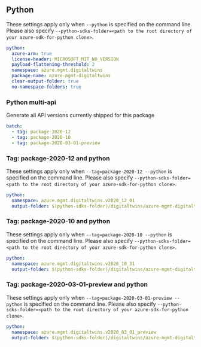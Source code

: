 ## Python

These settings apply only when `--python` is specified on the command line.
Please also specify `--python-sdks-folder=<path to the root directory of your azure-sdk-for-python clone>`.

```yaml $(python)
python:
  azure-arm: true
  license-header: MICROSOFT_MIT_NO_VERSION
  payload-flattening-threshold: 2
  namespace: azure.mgmt.digitaltwins
  package-name: azure-mgmt-digitaltwins
  clear-output-folder: true
  no-namespace-folders: true
```

### Python multi-api

Generate all API versions currently shipped for this package

```yaml $(python) && $(multiapi)
batch:
  - tag: package-2020-12
  - tag: package-2020-10
  - tag: package-2020-03-01-preview
```

### Tag: package-2020-12 and python

These settings apply only when `--tag=package-2020-12 --python` is specified on the command line.
Please also specify `--python-sdks-folder=<path to the root directory of your azure-sdk-for-python clone>`.

``` yaml $(tag) == 'package-2020-12' && $(python)
python:
  namespace: azure.mgmt.digitaltwins.v2020_12_01
  output-folder: $(python-sdks-folder)/digitaltwins/azure-mgmt-digitaltwins/azure/mgmt/digitaltwins/v2020_12_01
```

### Tag: package-2020-10 and python

These settings apply only when `--tag=package-2020-10 --python` is specified on the command line.
Please also specify `--python-sdks-folder=<path to the root directory of your azure-sdk-for-python clone>`.

``` yaml $(tag) == 'package-2020-10' && $(python)
python:
  namespace: azure.mgmt.digitaltwins.v2020_10_31
  output-folder: $(python-sdks-folder)/digitaltwins/azure-mgmt-digitaltwins/azure/mgmt/digitaltwins/v2020_10_31
```

### Tag: package-2020-03-01-preview and python

These settings apply only when `--tag=package-2020-03-01-preview --python` is specified on the command line.
Please also specify `--python-sdks-folder=<path to the root directory of your azure-sdk-for-python clone>`.

``` yaml $(tag) == 'package-2020-03-01-preview' && $(python)
python:
  namespace: azure.mgmt.digitaltwins.v2020_03_01_preview
  output-folder: $(python-sdks-folder)/digitaltwins/azure-mgmt-digitaltwins/azure/mgmt/digitaltwins/v2020_03_01_preview
```